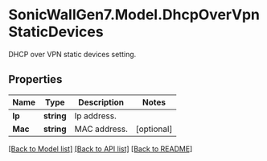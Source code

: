 # SonicWallGen7.Model.DhcpOverVpnStaticDevices
DHCP over VPN static devices setting.

## Properties

Name | Type | Description | Notes
------------ | ------------- | ------------- | -------------
**Ip** | **string** | Ip address. | 
**Mac** | **string** | MAC address. | [optional] 

[[Back to Model list]](../README.md#documentation-for-models) [[Back to API list]](../README.md#documentation-for-api-endpoints) [[Back to README]](../README.md)

